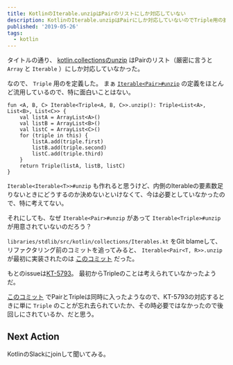 ```yaml
---
title: KotlinのIterable.unzipはPairのリストにしか対応していない
description: KotlinのIterable.unzipはPairにしか対応していないのでTriple用の拡張メソッドを作ったときのメモ
published: '2019-05-26'
tags:
  - kotlin
---
```

タイトルの通り、 [kotlin.collectionsのunzip](https://kotlinlang.org/api/latest/jvm/stdlib/kotlin.collections/unzip.html) はPairのリスト（厳密に言うと `Array` と `Iterable` ）にしか対応していなかった。

なので、 `Triple` 用のを定義した。
まぁ [`Iterable<Pair>#unzip`](https://github.com/JetBrains/kotlin/blob/deb416484c5128a6f4bc76c39a3d9878b38cec8c/libraries/stdlib/src/kotlin/collections/Iterables.kt#L83) の定義をほとんど流用しているので、特に面白いことはない。


```
fun <A, B, C> Iterable<Triple<A, B, C>>.unzip(): Triple<List<A>, List<B>, List<C>> {
    val listA = ArrayList<A>()
    val listB = ArrayList<B>()
    val listC = ArrayList<C>()
    for (triple in this) {
        listA.add(triple.first)
        listB.add(triple.second)
        listC.add(triple.third)
    }
    return Triple(listA, listB, listC)
}
```

`Iterable<Iterable<T>>#unzip` も作れると思うけど、内側のIterableの要素数足りないときにどうするのか決めないといけなくて、今は必要としていなかったので、特に考えてない。

それにしても、なぜ `Iterable<Pair>#unzip` があって `Iterable<Triple>#unzip` が用意されていないのだろう？

`libraries/stdlib/src/kotlin/collections/Iterables.kt` をGit blameして、リファクタリング前のコミットを追ってみると、 `Iterable<Pair<T, R>>.unzip` が最初に実装されたのは [このコミット](https://github.com/JetBrains/kotlin/commit/da3ec891d0b476b26881bd122dcb63c24d42b711) だった。

もとのissueは[KT-5793](https://youtrack.jetbrains.com/issue/KT-5793)。
最初からTripleのことは考えられていなかったようだ。

[このコミット](https://github.com/JetBrains/kotlin/commit/8333448f10ef16de2fcc2868664176206db1fa55#diff-b3b2e95da541fae3f1e3d4139032c03e) でPairとTripleは同時に入ったようなので、KT-5793の対応するときに単に `Triple` のことが忘れ去られていたか、その時必要ではなかったので後回しにされているか、だと思う。

## Next Action

KotlinのSlackにjoinして聞いてみる。
